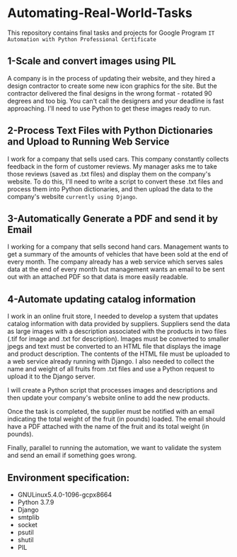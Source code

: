 # Automating-Real-World-Tasks
This repository contains final tasks and projects for Google Program `IT Automation with Python Professional Certificate`

## 1-Scale and convert images using PIL
A company is in the process of updating their website, and they hired a design contractor to create some new icon graphics for the site. But the contractor delivered the final designs in the wrong format - rotated 90 degrees and too big. You can't call the designers and your deadline is fast approaching. I'll need to use Python to get these images ready to run.

## 2-Process Text Files with Python Dictionaries and Upload to Running Web Service
I work for a company that sells used cars. This company constantly collects feedback in the form of customer reviews. My manager asks me to take those reviews (saved as .txt files) and display them on the company's website. To do this, I'll need to write a script to convert these .txt files and process them into Python dictionaries, and then upload the data to the company's website `currently using Django`.


## 3-Automatically Generate a PDF and send it by Email
I working for a company that sells second hand cars. Management wants to get a summary of the amounts of vehicles that have been sold at the end of every month. The company already has a web service which serves sales data at the end of every month but management wants an email to be sent out with an attached PDF so that data is more easily readable.


## 4-Automate updating catalog information
I work in an online fruit store, I needed to develop a system that updates catalog information with data provided by suppliers. Suppliers send the data as large images with a description associated with the products in two files (.tif for image and .txt for description). Images must be converted to smaller jpegs and text must be converted to an HTML file that displays the image and product description. The contents of the HTML file must be uploaded to a web service already running with Django. I also needed to collect the name and weight of all fruits from .txt files and use a Python request to upload it to the Django server.

I will create a Python script that processes images and descriptions and then update your company's website online to add the new products.

Once the task is completed, the supplier must be notified with an email indicating the total weight of the fruit (in pounds) loaded. The email should have a PDF attached with the name of the fruit and its total weight (in pounds).

Finally, parallel to running the automation, we want to validate the system and send an email if something goes wrong.

## Environment specification:
- GNULinux5.4.0-1096-gcpx8664
- Python 3.7.9
- Django
- smtplib
- socket
- psutil
- shutil
- PIL

